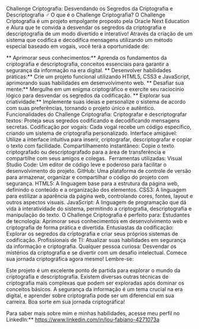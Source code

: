 
Challenge Criptografia: Desvendando os Segredos da Criptografia e Descriptografia
️‍♂️ O que é o Challenge Criptografia?
O Challenge Criptografia é um projeto empolgante proposto pela Oracle Next Education e Alura que te convida a desvendar os segredos da criptografia e descriptografia de um modo divertido e interativo! Através da criação de um sistema que codifica e decodifica mensagens utilizando um método especial baseado em vogais, você terá a oportunidade de:

** Aprimorar seus conhecimentos:** Aprenda os fundamentos da criptografia e descriptografia, conceitos essenciais para garantir a segurança da informação na era digital.
** Desenvolver habilidades práticas:** Crie um projeto funcional utilizando HTML5, CSS3 e JavaScript, aprimorando suas habilidades em desenvolvimento web.
** Desafiar sua mente:** Mergulhe em um enigma criptográfico e exercite seu raciocínio lógico para desvendar os segredos da codificação.
** Explorar sua criatividade:** Implemente suas ideias e personalize o sistema de acordo com suas preferências, tornando o projeto único e autêntico.
Funcionalidades do Challenge Criptografia:
Criptografar e descriptografar textos: Proteja seus segredos codificando e decodificando mensagens secretas.
Codificação por vogais: Cada vogal recebe um código específico, criando um sistema de criptografia personalizado.
Interface amigável: Utilize a interface intuitiva para inserir, criptografar, descriptografar e copiar o texto com facilidade.
Compartilhamento instantâneo: Copie o texto criptografado ou descriptografado para a área de transferência e compartilhe com seus amigos e colegas.
️ Ferramentas utilizadas:
Visual Studio Code: Um editor de código leve e poderoso para facilitar o desenvolvimento do projeto.
GitHub: Uma plataforma de controle de versão para armazenar, organizar e compartilhar o código do projeto com segurança.
HTML5: A linguagem base para a estrutura da página web, definindo o conteúdo e a organização dos elementos.
CSS3: A linguagem para estilizar a aparência da página web, controlando cores, fontes, layout e outros aspectos visuais.
JavaScript: A linguagem de programação que dá vida à interatividade do sistema, permitindo a criptografia, descriptografia e manipulação do texto.
O Challenge Criptografia é perfeito para:
Estudantes de tecnologia: Aprimorar seus conhecimentos em desenvolvimento web e criptografia de forma prática e divertida.
Entusiastas da codificação: Explorar os segredos da criptografia e criar seus próprios sistemas de codificação.
Profissionais de TI: Atualizar suas habilidades em segurança da informação e criptografia.
Qualquer pessoa curiosa: Desvendar os mistérios da criptografia e se divertir com um desafio intelectual.
Comece sua jornada criptográfica agora mesmo!
Lembre-se:

Este projeto é um excelente ponto de partida para explorar o mundo da criptografia e descriptografia.
Existem diversas outras técnicas de criptografia mais complexas que podem ser exploradas após dominar os conceitos básicos.
A segurança da informação é um tema crucial na era digital, e aprender sobre criptografia pode ser um diferencial em sua carreira.
Boa sorte em sua jornada criptográfica!

Para saber mais sobre mim e minhas habilidades, acesse meu perfil no LinkedIn:**
https://www.linkedin.com/in/lou-fabiano-4271073a